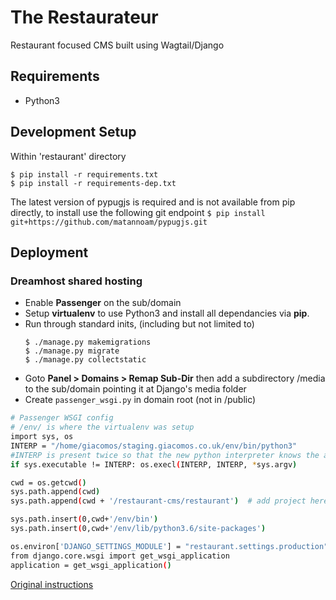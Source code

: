 # The Restaurateur
Restaurant focused CMS built using Wagtail/Django

## Requirements
- Python3

## Development Setup
Within 'restaurant' directory
```
$ pip install -r requirements.txt
$ pip install -r requirements-dep.txt
```

The latest version of pypugjs is required and is not available from pip directly, to install use the following git endpoint
`$ pip install git+https://github.com/matannoam/pypugjs.git`

## Deployment
### Dreamhost shared hosting
- Enable **Passenger** on the sub/domain
- Setup **virtualenv** to use Python3 and install all dependancies via **pip**.
- Run through standard inits, (including but not limited to)
  ```
  $ ./manage.py makemigrations
  $ ./manage.py migrate
  $ ./manage.py collectstatic
  ```
- Goto **Panel > Domains > Remap Sub-Dir** then add a subdirectory /media to the sub/domain pointing it at Django's media folder
- Create `passenger_wsgi.py` in domain root (not in /public)

```bash
# Passenger WSGI config
# /env/ is where the virtualenv was setup
import sys, os
INTERP = "/home/giacomos/staging.giacomos.co.uk/env/bin/python3"
#INTERP is present twice so that the new python interpreter knows the actual executable path
if sys.executable != INTERP: os.execl(INTERP, INTERP, *sys.argv)

cwd = os.getcwd()
sys.path.append(cwd)
sys.path.append(cwd + '/restaurant-cms/restaurant')  # add project here

sys.path.insert(0,cwd+'/env/bin')
sys.path.insert(0,cwd+'/env/lib/python3.6/site-packages')

os.environ['DJANGO_SETTINGS_MODULE'] = "restaurant.settings.production"
from django.core.wsgi import get_wsgi_application
application = get_wsgi_application()
```
[Original instructions](https://help.dreamhost.com/hc/en-us/articles/215319648-How-to-create-a-Django-project-using-virtualenv)
